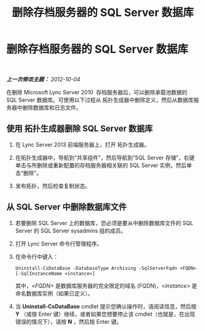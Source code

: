 ﻿---
title: 删除存档服务器的 SQL Server 数据库
TOCTitle: 删除存档服务器的 SQL Server 数据库
ms:assetid: 6e8a1fcd-ed09-43b0-82c9-60e7ce116a01
ms:mtpsurl: https://technet.microsoft.com/zh-cn/library/JJ688087(v=OCS.15)
ms:contentKeyID: 49888457
ms.date: 05/19/2016
mtps_version: v=OCS.15
ms.translationtype: HT
---

# 删除存档服务器的 SQL Server 数据库

 

_**上一次修改主题：** 2012-10-04_

在删除 Microsoft Lync Server 2010  存档服务器后，可以删除承载池数据的 SQL Server 数据库。可使用以下过程从 拓扑生成器中删除定义，然后从数据库服务器中删除数据库和日志文件。

## 使用 拓扑生成器删除 SQL Server 数据库

1.  在 Lync Server 2013 前端服务器上，打开 拓扑生成器。

2.  在拓扑生成器中，导航到“共享组件”，然后导航到“SQL Server 存储”，右键单击与所删除或重新配置的存档服务器相关联的 SQL Server 实例，然后单击“删除”。

3.  发布拓扑，然后检查复制状态。

## 从 SQL Server 中删除数据库文件

1.  若要删除 SQL Server 上的数据库，您必须是要从中删除数据库文件的 SQL Server 的 SQL Server sysadmins 组的成员。

2.  打开 Lync Server 命令行管理程序。

3.  在命令行中键入：
    
        Uninstall-CsDataBase -DatabaseType Archiving -SqlServerFqdn <FQDN> [-SqlInstanceName <instance>]
    
    其中，*\<FQDN\>* 是数据库服务器的完全限定的域名 (FQDN)，*\<instance\>* 是命名数据库实例（如果已定义）。

4.  当 **Uninstall-CsDataBase** cmdlet 提示您确认操作时，请阅读信息，然后按 **Y** （或按 Enter 键）继续，或者如果您想要停止该 cmdlet（也就是，在出现错误的情况下），请按 **N** ，然后按 Enter 键。

